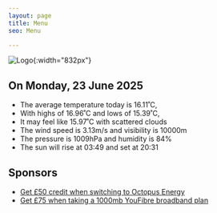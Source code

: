 ```yaml
---
layout: page
title: Menu
seo: Menu

---
```


![Logo](/images/logo.jpg){:width="832px"}

<!-- weather_marker starts -->
## On Monday, 23 June 2025

- The average temperature today is 16.11˚C,
- With highs of 16.96˚C and lows of 15.39˚C,
- It may feel like 15.97˚C with scattered clouds
- The wind speed is 3.13m/s and visibility is 10000m
- The pressure is 1009hPa and humidity is 84%
- The sun will rise at 03:49 and set at 20:31

<!-- weather_marker ends -->

## Sponsors

- [Get £50 credit when switching to Octopus Energy](https://bit.ly/3oD1nnS)
- [Get £75 when taking a 1000mb YouFibre broadband plan](https://aklam.io/91zWhU?)
